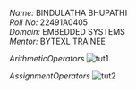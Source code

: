 *Name:* BINDULATHA BHUPATHI<br>
*Roll No:* 22491A0405<br>
*Domain:* EMBEDDED SYSTEMS<br>
*Mentor:* BYTEXL TRAINEE<br>

*ArithmeticOperators*
![tut1](https://github.com/user-attachments/assets/a8c766d6-7f11-476e-8963-1c0dcfd44b15)

*AssignmentOperators*
![tut2](https://github.com/user-attachments/assets/a18a32b0-4eda-43e8-858e-b3e75299ac80)
